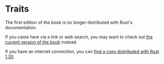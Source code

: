 # Traits

The first edition of the book is no longer distributed with Rust's documentation.

If you came here via a link or web search, you may want to check out [the current version of the book](../ch10-02-traits.html) instead.

If you have an internet connection, you can [find a copy distributed with Rust 1.30](https://doc.rust-lang.org/1.30.0/book/first-edition/traits.html).
